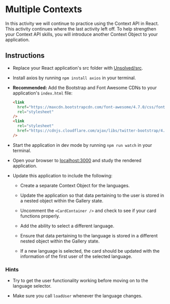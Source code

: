 # Multiple Contexts

In this activity we will continue to practice using the Context API in React. This activity continues where the last activity left off. To help strengthen your Context API skills, you will introduce another Context Object to your application.

## Instructions

- Replace your React application's src folder with [Unsolved/src](Unsolved/src).

- Install axios by running `npm install axios` in your terminal.

- **Recommended:** Add the Bootstrap and Font Awesome CDNs to your application's `index.html` file:

  ```html
  <link
    href="https://maxcdn.bootstrapcdn.com/font-awesome/4.7.0/css/font-awesome.min.css"
    rel="stylesheet"
  />
  <link
    rel="stylesheet"
    href="https://cdnjs.cloudflare.com/ajax/libs/twitter-bootstrap/4.0.0/css/bootstrap.min.css"
  />
  ```

- Start the application in dev mode by running `npm run watch` in your terminal.

- Open your browser to [localhost:3000](http://localhost:3000) and study the rendered application.

- Update this application to include the following:

  - Create a separate Context Object for the languages.

  - Update the application so that data pertaining to the user is stored in a nested object within the Gallery state.

  - Uncomment the `<CardContainer />` and check to see if your card functions properly.

  - Add the ability to select a different language.

  - Ensure that data pertaining to the language is stored in a different nested object within the Gallery state.

  - If a new language is selected, the card should be updated with the information of the first user of the selected language.

### Hints

- Try to get the user functionality working before moving on to the language selector.

- Make sure you call `loadUser` whenever the language changes.
